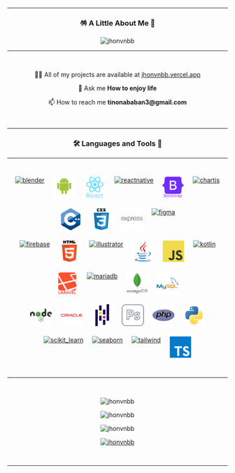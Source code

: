 <div align="center">
  <hr>

  <div>
    <h3>🪅 A Little About Me 🤖</h3>
    <p>
      <img src="https://komarev.com/ghpvc/?username=jhonvnbb&label=Profile%20views&color=0e75b6&style=flat" alt="jhonvnbb" />
    </p>
    <hr>
    <br>
    <p>
      👨‍💻 All of my projects are available at <a href="https://jhonvnbb.vercel.app/">jhonvnbb.vercel.app</a>
    </p>
    <p>
      💬 Ask me <strong>How to enjoy life</strong>
    </p>
    <p>
      📫 How to reach me <strong>tinonababan3@gmail.com</strong>
    </p>
  </div>

  <br>
  <hr>

  <div>
    <h3>🛠️ Languages and Tools 🔧</h3>
    <hr>
    <br>
    <div style="display: flex; flex-wrap: wrap; justify-content: center;">
      <a href="https://www.blender.org/" target="_blank" rel="noreferrer" style="margin: 10px;">
        <img src="https://download.blender.org/branding/community/blender_community_badge_white.svg" alt="blender" width="50" height="50"/>
      </a>
      <a href="https://developer.android.com" target="_blank" rel="noreferrer" style="margin: 10px;">
        <img src="https://raw.githubusercontent.com/devicons/devicon/master/icons/android/android-original-wordmark.svg" alt="android" width="50" height="50"/>
      </a>
      <a href="https://reactjs.org/" target="_blank" rel="noreferrer" style="margin: 10px;">
        <img src="https://raw.githubusercontent.com/devicons/devicon/master/icons/react/react-original-wordmark.svg" alt="react" width="50" height="50"/>
      </a>
      <a href="https://reactnative.dev/" target="_blank" rel="noreferrer" style="margin: 10px;">
        <img src="https://reactnative.dev/img/header_logo.svg" alt="reactnative" width="50" height="50"/>
      </a>
      <a href="https://getbootstrap.com" target="_blank" rel="noreferrer" style="margin: 10px;">
        <img src="https://raw.githubusercontent.com/devicons/devicon/master/icons/bootstrap/bootstrap-plain-wordmark.svg" alt="bootstrap" width="50" height="50"/>
      </a>
      <a href="https://www.chartjs.org" target="_blank" rel="noreferrer" style="margin: 10px;">
        <img src="https://www.chartjs.org/media/logo-title.svg" alt="chartjs" width="50" height="50"/>
      </a>
      <a href="https://www.w3schools.com/cpp/" target="_blank" rel="noreferrer" style="margin: 10px;">
        <img src="https://raw.githubusercontent.com/devicons/devicon/master/icons/cplusplus/cplusplus-original.svg" alt="cplusplus" width="50" height="50"/>
      </a>
      <a href="https://www.w3schools.com/css/" target="_blank" rel="noreferrer" style="margin: 10px;">
        <img src="https://raw.githubusercontent.com/devicons/devicon/master/icons/css3/css3-original-wordmark.svg" alt="css3" width="50" height="50"/>
      </a>
      <a href="https://expressjs.com" target="_blank" rel="noreferrer" style="margin: 10px;">
        <img src="https://raw.githubusercontent.com/devicons/devicon/master/icons/express/express-original-wordmark.svg" alt="express" width="50" height="50"/>
      </a>
      <a href="https://www.figma.com/" target="_blank" rel="noreferrer" style="margin: 10px;">
        <img src="https://www.vectorlogo.zone/logos/figma/figma-icon.svg" alt="figma" width="50" height="50"/>
      </a>
    </div>
    <div style="display: flex; flex-wrap: wrap; justify-content: center;">
      <a href="https://firebase.google.com/" target="_blank" rel="noreferrer" style="margin: 10px;">
        <img src="https://www.vectorlogo.zone/logos/firebase/firebase-icon.svg" alt="firebase" width="50" height="50"/>
      </a>
      <a href="https://www.w3.org/html/" target="_blank" rel="noreferrer" style="margin: 10px;">
        <img src="https://raw.githubusercontent.com/devicons/devicon/master/icons/html5/html5-original-wordmark.svg" alt="html5" width="50" height="50"/>
      </a>
      <a href="https://www.adobe.com/in/products/illustrator.html" target="_blank" rel="noreferrer" style="margin: 10px;">
        <img src="https://www.vectorlogo.zone/logos/adobe_illustrator/adobe_illustrator-icon.svg" alt="illustrator" width="50" height="50"/>
      </a>
      <a href="https://www.java.com" target="_blank" rel="noreferrer" style="margin: 10px;">
        <img src="https://raw.githubusercontent.com/devicons/devicon/master/icons/java/java-original.svg" alt="java" width="50" height="50"/>
      </a>
      <a href="https://developer.mozilla.org/en-US/docs/Web/JavaScript" target="_blank" rel="noreferrer" style="margin: 10px;">
        <img src="https://raw.githubusercontent.com/devicons/devicon/master/icons/javascript/javascript-original.svg" alt="javascript" width="50" height="50"/>
      </a>
      <a href="https://kotlinlang.org" target="_blank" rel="noreferrer" style="margin: 10px;">
        <img src="https://www.vectorlogo.zone/logos/kotlinlang/kotlinlang-icon.svg" alt="kotlin" width="50" height="50"/>
      </a>
      <a href="https://laravel.com/" target="_blank" rel="noreferrer" style="margin: 10px;">
        <img src="https://raw.githubusercontent.com/devicons/devicon/master/icons/laravel/laravel-plain-wordmark.svg" alt="laravel" width="50" height="50"/>
      </a>
      <a href="https://mariadb.org/" target="_blank" rel="noreferrer" style="margin: 10px;">
        <img src="https://www.vectorlogo.zone/logos/mariadb/mariadb-icon.svg" alt="mariadb" width="50" height="50"/>
      </a>
      <a href="https://www.mongodb.com/" target="_blank" rel="noreferrer" style="margin: 10px;">
        <img src="https://raw.githubusercontent.com/devicons/devicon/master/icons/mongodb/mongodb-original-wordmark.svg" alt="mongodb" width="50" height="50"/>
      </a>
      <a href="https://www.mysql.com/" target="_blank" rel="noreferrer" style="margin: 10px;">
        <img src="https://raw.githubusercontent.com/devicons/devicon/master/icons/mysql/mysql-original-wordmark.svg" alt="mysql" width="50" height="50"/>
      </a>
    </div>
    <div style="display: flex; flex-wrap: wrap; justify-content: center;">
      <a href="https://nodejs.org" target="_blank" rel="noreferrer" style="margin: 10px;">
        <img src="https://raw.githubusercontent.com/devicons/devicon/master/icons/nodejs/nodejs-original-wordmark.svg" alt="nodejs" width="50" height="50"/>
      </a>
      <a href="https://www.oracle.com/" target="_blank" rel="noreferrer" style="margin: 10px;">
        <img src="https://raw.githubusercontent.com/devicons/devicon/master/icons/oracle/oracle-original.svg" alt="oracle" width="50" height="50"/>
      </a>
      <a href="https://pandas.pydata.org/" target="_blank" rel="noreferrer" style="margin: 10px;">
        <img src="https://raw.githubusercontent.com/devicons/devicon/2ae2a900d2f041da66e950e4d48052658d850630/icons/pandas/pandas-original.svg" alt="pandas" width="50" height="50"/>
      </a>
      <a href="https://www.photoshop.com/en" target="_blank" rel="noreferrer" style="margin: 10px;">
        <img src="https://raw.githubusercontent.com/devicons/devicon/master/icons/photoshop/photoshop-line.svg" alt="photoshop" width="50" height="50"/>
      </a>
      <a href="https://www.php.net" target="_blank" rel="noreferrer" style="margin: 10px;">
        <img src="https://raw.githubusercontent.com/devicons/devicon/master/icons/php/php-original.svg" alt="php" width="50" height="50"/>
      </a>
      <a href="https://www.python.org" target="_blank" rel="noreferrer" style="margin: 10px;">
        <img src="https://raw.githubusercontent.com/devicons/devicon/master/icons/python/python-original.svg" alt="python" width="50" height="50"/>
      </a>
      <a href="https://scikit-learn.org/" target="_blank" rel="noreferrer" style="margin: 10px;">
        <img src="https://upload.wikimedia.org/wikipedia/commons/0/05/Scikit_learn_logo_small.svg" alt="scikit_learn" width="50" height="50"/>
      </a>
      <a href="https://seaborn.pydata.org/" target="_blank" rel="noreferrer" style="margin: 10px;">
        <img src="https://seaborn.pydata.org/_images/logo-mark-lightbg.svg" alt="seaborn" width="50" height="50"/>
      </a>
      <a href="https://tailwindcss.com/" target="_blank" rel="noreferrer" style="margin: 10px;">
        <img src="https://www.vectorlogo.zone/logos/tailwindcss/tailwindcss-icon.svg" alt="tailwind" width="50" height="50"/>
      </a>
      <a href="https://www.typescriptlang.org/" target="_blank" rel="noreferrer" style="margin: 10px;">
        <img src="https://raw.githubusercontent.com/devicons/devicon/master/icons/typescript/typescript-original.svg" alt="typescript" width="50" height="50"/>
      </a>
    </div>
  </div>
  
  <br>
  <hr>
  <br>

  <div>
    <p>
      <img src="https://github-readme-stats.vercel.app/api/top-langs?username=jhonvnbb&show_icons=true&locale=en&layout=compact&theme=radical" alt="jhonvnbb" width="500" />
    </p>
    <p>
      <img src="https://github-readme-stats.vercel.app/api?username=jhonvnbb&show_icons=true&locale=en&theme=radical" alt="jhonvnbb" width="500" />
    </p>
    <p>
      <img src="https://github-readme-streak-stats.herokuapp.com/?user=jhonvnbb&theme=radical" alt="jhonvnbb" width="500" />
    </p>
    <p>
      <a href="https://github.com/ryo-ma/github-profile-trophy">
        <img src="https://github-profile-trophy.vercel.app/?username=jhonvnbb&theme=onedark" alt="jhonvnbb" />
      </a>
    </p>
  </div>

  <br>
  <hr>

</div>
